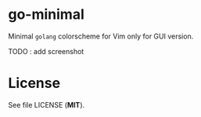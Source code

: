 # go-minimal

Minimal `golang` colorscheme for Vim only for GUI version.

TODO : add screenshot

# License

See file LICENSE (**MIT**).
